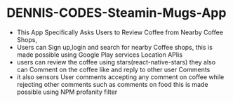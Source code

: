 # DENNIS-CODES-Steamin-Mugs-App

- This App Specifically Asks Users to Review Coffee from Nearby Coffee Shops,
- Users can Sign up,login and search for nearby Coffee shops, this is made possible using Google Play services Location APIis
- users can review the coffee using stars(react-native-stars) they also can Comment on the coffee like and reply to other user Comments
- it also sensors User comments accepting any comment on coffee while rejecting other comments such as comments on food this is made possible using NPM profanity filter 
